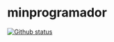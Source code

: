 # minprogramador

[![Github status](https://github-readme-stats.vercel.app/api?username=minprogramador)](https://github.com/minprogramador/)
